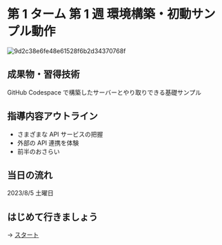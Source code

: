 # 第 1 ターム 第 1 週 環境構築・初動サンプル動作

![9d2c38e6fe48e61528f6b2d34370768f](https://i.gyazo.com/9d2c38e6fe48e61528f6b2d34370768f.png)

## 成果物・習得技術

GitHub Codespace で構築したサーバーとやり取りできる基礎サンプル

## 指導内容アウトライン

- さまざまな API サービスの把握
- 外部の API 連携を体験
- 前半のおさらい

## 当日の流れ

2023/8/5 土曜日

## はじめて行きましょう

→ [スタート](./00-chapter01.md)